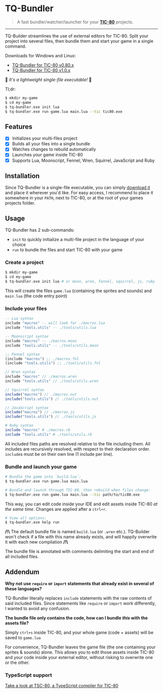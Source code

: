 # TQ-Bundler

> A fast bundler/watcher/launcher for your [**TIC-80**](https://tic80.com/) projects.

----


TQ-Builder streamlines the use of external editors for TIC-80. Split your project into several files, then bundle them and start your game in a single command.

Downloads for Windows and Linux:

- [TQ-Bundler for TIC-80 v0.80.x](https://github.com/scambier/TQ-Bundler/releases/tag/1.0.3)
- [TQ-Bundler for TIC-80 v1.0.x](https://github.com/scambier/TQ-Bundler/releases/tag/2.1.0)

🎈&nbsp;_It's a lightweight single-file executable!_&nbsp;🎈

Tl;dr:
```bash
$ mkdir my-game
$ cd my-game
$ tq-bundler.exe init lua
$ tq-bundler.exe run game.lua main.lua --tic tic80.exe
```

## Features

- [x] Initializes your multi-files project
- [x] Builds all your files into a single bundle
- [x] Watches changes to rebuild automatically
- [x] Launches your game inside TIC-80
- [x] Supports Lua, Moonscript, Fennel, Wren, Squirrel, JavaScript and Ruby

## Installation

Since TQ-Bundler is a single-file executable, you can simply [download it](https://github.com/scambier/TQ-Bundler/releases) and place it wherever you'd like.
For easy access, I recommend to place it somewhere in your `PATH`, next to TIC-80, or at the root of your games projects folder.

## Usage

TQ-Bundler has 2 sub-commands:
- `init` to quickly initialize a multi-file project in the language of your choice
- `run` to bundle the files and start TIC-80 with your game

### Create a project

```bash
$ mkdir my-game
$ cd my-game
$ tq-bundler.exe init lua # or moon, wren, fennel, squirrel, js, ruby
```

This will create the files `game.lua` (containing the sprites and sounds) and `main.lua` (the code entry point)

### Include your files

```lua
-- Lua syntax
include "macros" -- will look for ./macros.lua
include "tools.utils" -- ./tools/utils.lua
```

```lua
-- Moonscript syntax
include "macros" -- ./macros.moon
include "tools.utils" -- ./tools/utils.moon
```

```lisp
;; Fennel syntax
(include "macros") ;; ./macros.fnl
(include "tools.utils") ;; ./tools/utils.fnl
```

```c
// Wren syntax
include "macros" // ./macros.wren
include "tools.utils" // ./tools/utils.wren
```

```js
// Squirrel syntax
include("macros") // ./macros.nut
include("tools.utils") // ./tools/utils.nut
```

```js
// JavaScript syntax
include("macros") // ./macros.js
include("tools.utils") // ./tools/utils.js
```

```ruby
# Ruby syntax
include "macros" # ./macros.rb
include "tools.utils" # ./tools/utils.rb
```

All included files paths are resolved relative to the file including them. All includes are recursively resolved, with respect to their declaration order. `include`s must be on their own line (1 include per line).

### Bundle and launch your game


```sh
# Bundle the game into `build.lua`:
$ tq-bundler.exe run game.lua main.lua
```

```sh
# Bundle and launch through TIC-80, then rebuild when files change:
$ tq-bundler.exe run game.lua main.lua --tic path/to/tic80.exe
```
This way, you can edit code inside your IDE and edit assets inside TIC-80 _at the same time_. Changes are applied after a `ctrl+r`.

```sh
# View all options:
$ tq-bundler.exe help run
```

**/!\\** The default bundle file is named `build.lua` (or `.wren` etc.). TQ-Builder won't check if a file with this name already exists, and will happily overwrite it with each new compilation **/!\\**

The bundle file is annotated with comments delimiting the start and end of all included files.

## Addendum

**Why not use `require` or `import` statements that already exist in several of these languages?**

TQ-Bundler literally replaces `include` statements with the raw contents of said included files. Since statements like `require` or `import` work differently, I wanted to avoid any confusion.

**The bundle file only contains the code, how can I bundle *this* with the assets file?**

Simply `ctrl+s` inside TIC-80, and your whole game (code + assets) will be saved to `game.lua`

For convenience, TQ-Bundler leaves the game file (the one containing your sprites & sounds) alone. This allows you to edit those assets inside TIC-80 and your code inside your external editor, without risking to overwrite one or the other.

### TypeScript support

[Take a look at TSC-80, a TypeScript compiler for TIC-80](https://github.com/scambier/tic80-typescript)
